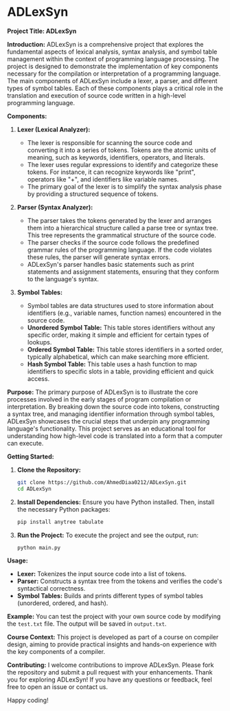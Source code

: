 # ADLexSyn
**Project Title: ADLexSyn**

**Introduction:**
ADLexSyn is a comprehensive project that explores the fundamental aspects of lexical analysis, syntax analysis, and symbol table management within the context of programming language processing. The project is designed to demonstrate the implementation of key components necessary for the compilation or interpretation of a programming language. The main components of ADLexSyn include a lexer, a parser, and different types of symbol tables. Each of these components plays a critical role in the translation and execution of source code written in a high-level programming language.

**Components:**

1. **Lexer (Lexical Analyzer):**
   - The lexer is responsible for scanning the source code and converting it into a series of tokens. Tokens are the atomic units of meaning, such as keywords, identifiers, operators, and literals.
   - The lexer uses regular expressions to identify and categorize these tokens. For instance, it can recognize keywords like "print", operators like "+", and identifiers like variable names.
   - The primary goal of the lexer is to simplify the syntax analysis phase by providing a structured sequence of tokens.

2. **Parser (Syntax Analyzer):**
   - The parser takes the tokens generated by the lexer and arranges them into a hierarchical structure called a parse tree or syntax tree. This tree represents the grammatical structure of the source code.
   - The parser checks if the source code follows the predefined grammar rules of the programming language. If the code violates these rules, the parser will generate syntax errors.
   - ADLexSyn's parser handles basic statements such as print statements and assignment statements, ensuring that they conform to the language's syntax.

3. **Symbol Tables:**
   - Symbol tables are data structures used to store information about identifiers (e.g., variable names, function names) encountered in the source code.
   - **Unordered Symbol Table:** This table stores identifiers without any specific order, making it simple and efficient for certain types of lookups.
   - **Ordered Symbol Table:** This table stores identifiers in a sorted order, typically alphabetical, which can make searching more efficient.
   - **Hash Symbol Table:** This table uses a hash function to map identifiers to specific slots in a table, providing efficient and quick access.

**Purpose:**
The primary purpose of ADLexSyn is to illustrate the core processes involved in the early stages of program compilation or interpretation. By breaking down the source code into tokens, constructing a syntax tree, and managing identifier information through symbol tables, ADLexSyn showcases the crucial steps that underpin any programming language's functionality. This project serves as an educational tool for understanding how high-level code is translated into a form that a computer can execute.

**Getting Started:**

1. **Clone the Repository:**
   ```bash
   git clone https://github.com/AhmedDiaa0212/ADLexSyn.git
   cd ADLexSyn
   ```

2. **Install Dependencies:**
   Ensure you have Python installed. Then, install the necessary Python packages:
   ```bash
   pip install anytree tabulate
   ```

3. **Run the Project:**
   To execute the project and see the output, run:
   ```bash
   python main.py
   ```

**Usage:**

- **Lexer:** Tokenizes the input source code into a list of tokens.
- **Parser:** Constructs a syntax tree from the tokens and verifies the code's syntactical correctness.
- **Symbol Tables:** Builds and prints different types of symbol tables (unordered, ordered, and hash).

**Example:**
You can test the project with your own source code by modifying the `test.txt` file. The output will be saved in `output.txt`.

**Course Context:**
This project is developed as part of a course on compiler design, aiming to provide practical insights and hands-on experience with the key components of a compiler.

**Contributing:**
I welcome contributions to improve ADLexSyn. Please fork the repository and submit a pull request with your enhancements.
Thank you for exploring ADLexSyn! If you have any questions or feedback, feel free to open an issue or contact us.

Happy coding!
